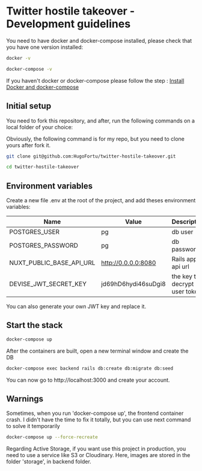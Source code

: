 # Twitter hostile takeover - Development guidelines
You need to have docker and docker-compose installed, please check that you have one version installed:

```bash
docker -v
```

```bash
docker-compose -v
```
If you haven't docker or docker-compose please follow the step : [Install Docker and docker-compose](#install-docker-and-docker-compose)

## **Initial setup**
You need to fork this repository, and after, run the following commands on a local folder of your choice:

Obviously, the following command is for my repo, but you need to clone yours after fork it.
```bash
git clone git@github.com:HugoFortu/twitter-hostile-takeover.git
```
```bash
cd twitter-hostile-takeover
```

## Environment variables

Create a new file .env at the root of the project, and add theses environment variables:


| Name                           | Value                            | Description               |
|--------------------------------|----------------------------------|------------------  |
| POSTGRES_USER                  | pg                               | db user               |
| POSTGRES_PASSWORD              | pg                               | db password           |
| NUXT_PUBLIC_BASE_API_URL       | http://0.0.0.0:8080              | Rails app api url        |
| DEVISE_JWT_SECRET_KEY          | jd69hD6hydi46suDgi8              | the key to decrypt user token |

You can also generate your own JWT key and replace it.

## **Start the stack**

```bash
docker-compose up
```

After the containers are built, open a new terminal window and create the DB

```bash
docker-compose exec backend rails db:create db:migrate db:seed
```

You can now go to http://localhost:3000 and create your account.

## **Warnings**

Sometimes, when you run 'docker-compose up', the frontend container crash.
I didn't have the time to fix it totally, but you can use next command to solve it temporarily

```bash
docker-compose up --force-recreate
```

Regarding Active Storage, if you want use this project in production, you need to use a service like S3 or Cloudinary.
Here, images are stored in the folder 'storage', in backend folder.


